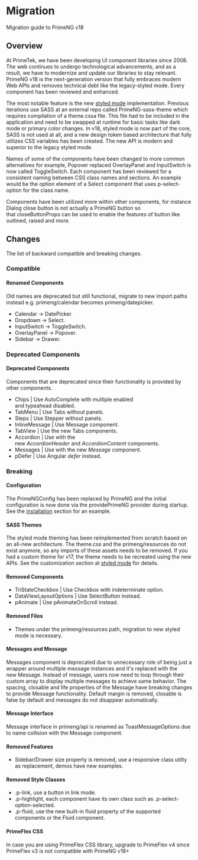 Migration
=========

Migration guide to PrimeNG v18

Overview
--------

At PrimeTek, we have been developing UI component libraries since 2008. The web continues to undergo technological advancements, and as a result, we have to modernize and update our libraries to stay relevant. PrimeNG v18 is the next-generation version that fully embraces modern Web APIs and removes technical debt like the legacy-styled mode. Every component has been reviewed and enhanced.

The most notable feature is the new [styled mode](https://primeng.org/theming) implementation. Previous iterations use SASS at an external repo called PrimeNG-sass-theme which requires compilation of a theme.cssa file. This file had to be included in the application and need to be swapped at runtime for basic tasks like dark mode or primary color changes. In v18, styled mode is now part of the core, SASS is not used at all, and a new design token based architecture that fully utilizes CSS variables has been created. The new API is modern and superior to the legacy styled mode.

Names of some of the components have been changed to more common alternatives for example, Popover replaced OverlayPanel and InputSwitch is now called ToggleSwitch. Each component has been reviewed for a consistent naming between CSS class names and sections. An example would be the option element of a Select component that uses p-select-option for the class name.

Components have been utilized more within other components, for instance Dialog close button is not actually a PrimeNG button so that closeButtonProps can be used to enable the features of button like outlined, raised and more.

Changes
-------

The list of backward compatible and breaking changes.

### Compatible

#### Renamed Components

Old names are deprecated but still functional, migrate to new import paths instead e.g. primeng/calendar becomes primeng/datepicker.

-   Calendar -> DatePicker.
-   Dropdown -> Select.
-   InputSwitch -> ToggleSwitch.
-   OverlayPanel -> Popover.
-   Sidebar -> Drawer.

### Deprecated Components

#### Deprecated Components

Components that are deprecated since their functionality is provided by other components.

-   Chips | Use AutoComplete with multiple enabled and typeahead disabled.
-   TabMenu | Use Tabs without panels.
-   Steps | Use Stepper without panels.
-   InlineMessage | Use Message component.
-   TabView | Use the new Tabs components.
-   Accordion | Use with the new *AccordionHeader* and *AccordionContent* components.
-   Messages | Use with the new *Message* component.
-   pDefer | Use Angular *defer* instead.

### Breaking

#### Configuration

The PrimeNGConfig has been replaced by PrimeNG and the initial configuration is now done via the providePrimeNG provider during startup. See the [installation](https://primeng.org/installation) section for an example.

#### SASS Themes

The styled mode theming has been reimplemented from scratch based on an all-new architecture. The theme.css and the primeng/resources do not exist anymore, so any imports of these assets needs to be removed. If you had a custom theme for v17, the theme needs to be recreated using the new APIs. See the customization section at [styled mode](https://primeng.org/theming) for details.

#### Removed Components

-   TriStateCheckbox | Use Checkbox with indeterminate option.
-   DataViewLayoutOptions | Use SelectButton instead.
-   pAnimate | Use pAnimateOnScroll instead.

#### Removed Files

-   Themes under the primeng/resources path, migration to new styled mode is necessary.

#### Messages and Message

Messages component is deprecated due to unnecessary role of being just a wrapper around multiple message instances and it's replaced with the new Message. Instead of message, users now need to loop through their custom array to display multiple messages to achieve same behavior. The spacing, closable and life properties of the Message have breaking changes to provide Message functionality. Default margin is removed, closable is false by default and messages do not disappear automatically.

#### Message Interface

Message interface in primeng/api is renamed as ToastMessageOptions due to name collision with the Message component.

#### Removed Features

-   Sidebar/Drawer size property is removed, use a responsive class utilty as replacement, demos have new examples.

#### Removed Style Classes

-   .p-link, use a button in link mode.
-   .p-highlight, each component have its own class such as .p-select-option-selected.
-   .p-fluid, use the new built-in fluid property of the supported components or the Fluid component.

#### PrimeFlex CSS

In case you are using PrimeFlex CSS library, upgrade to PrimeFlex v4 since PrimeFlex v3 is not compatible with PrimeNG v18+
